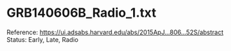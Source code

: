 # GRB140606B_Radio_1.txt

Reference: https://ui.adsabs.harvard.edu/abs/2015ApJ...806...52S/abstract
Status: Early, Late, Radio